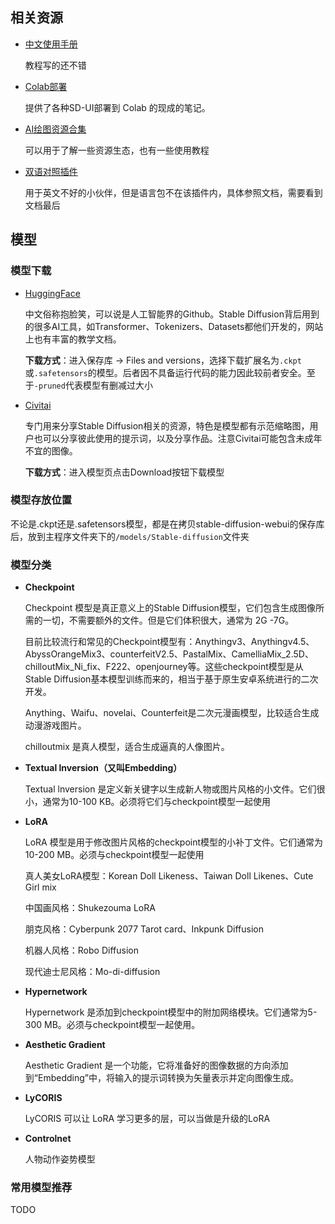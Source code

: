 ## 相关资源
* [中文使用手册](https://ivonblog.com/posts/stable-diffusion-webui-manuals/)

  教程写的还不错

* [Colab部署](https://github.com/camenduru/stable-diffusion-webui-colab)

  提供了各种SD-UI部署到 Colab 的现成的笔记。

* [AI绘图资源合集](https://github.com/hua1995116/awesome-ai-painting)

  可以用于了解一些资源生态，也有一些使用教程

* [双语对照插件](https://github.com/journey-ad/sd-webui-bilingual-localization/blob/main/README_ZH.md)

  用于英文不好的小伙伴，但是语言包不在该插件内，具体参照文档，需要看到文档最后

## 模型

### 模型下载

* [HuggingFace](https://huggingface.co/models?other=stable-diffusion)

  中文俗称抱脸笑，可以说是人工智能界的Github。Stable Diffusion背后用到的很多AI工具，如Transformer、Tokenizers、Datasets都他们开发的，网站上也有丰富的教学文档。

  **下载方式**：进入保存库 → Files and versions，选择下载扩展名为`.ckpt`或`.safetensors`的模型。后者因不具备运行代码的能力因此较前者安全。至于`-pruned`代表模型有删减过大小

* [Civitai](https://civitai.com/)

  专门用来分享Stable Diffusion相关的资源，特色是模型都有示范缩略图，用户也可以分享彼此使用的提示词，以及分享作品。注意Civitai可能包含未成年不宜的图像。

  **下载方式**：进入模型页点击Download按钮下载模型

### 模型存放位置

不论是.ckpt还是.safetensors模型，都是在拷贝stable-diffusion-webui的保存库后，放到主程序文件夹下的`/models/Stable-diffusion`文件夹

### 模型分类

* **Checkpoint**

  Checkpoint 模型是真正意义上的Stable Diffusion模型，它们包含生成图像所需的一切，不需要额外的文件。但是它们体积很大，通常为 2G -7G。

  目前比较流行和常见的Checkpoint模型有：Anythingv3、Anythingv4.5、AbyssOrangeMix3、counterfeitV2.5、PastalMix、CamelliaMix_2.5D、chilloutMix_Ni_fix、F222、openjourney等。这些checkpoint模型是从Stable Diffusion基本模型训练而来的，相当于基于原生安卓系统进行的二次开发。

  Anything、Waifu、novelai、Counterfeit是二次元漫画模型，比较适合生成动漫游戏图片。

  chilloutmix 是真人模型，适合生成逼真的人像图片。

* **Textual lnversion（又叫Embedding）**

  Textual lnversion 是定义新关键字以生成新人物或图片风格的小文件。它们很小，通常为10-100 KB。必须将它们与checkpoint模型一起使用

* **LoRA** 

  LoRA 模型是用于修改图片风格的checkpoint模型的小补丁文件。它们通常为10-200 MB。必须与checkpoint模型一起使用

  真人美女LoRA模型：Korean Doll Likeness、Taiwan Doll Likenes、Cute Girl mix

  中国画风格：Shukezouma LoRA

  朋克风格：Cyberpunk 2077 Tarot card、Inkpunk Diffusion

  机器人风格：Robo Diffusion

  现代迪士尼风格：Mo-di-diffusion

* **Hypernetwork**

  Hypernetwork 是添加到checkpoint模型中的附加网络模块。它们通常为5-300 MB。必须与checkpoint模型一起使用。

* **Aesthetic Gradient**

  Aesthetic Gradient 是一个功能，它将准备好的图像数据的方向添加到“Embedding”中，将输入的提示词转换为矢量表示并定向图像生成。

* **LyCORIS**

  LyCORIS 可以让 LoRA 学习更多的层，可以当做是升级的LoRA

* **Controlnet**

  人物动作姿势模型

### 常用模型推荐

TODO
